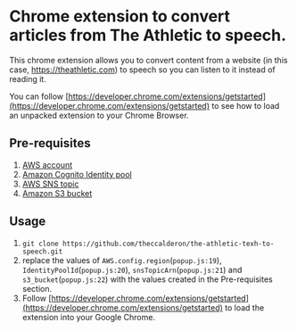 # Chrome extension to convert articles from The Athletic to speech.

This chrome extension allows you to convert content from a website (in this case, https://theathletic.com) to speech so you can listen to it instead of reading it.

You can follow [https://developer.chrome.com/extensions/getstarted](https://developer.chrome.com/extensions/getstarted) to see how to load an unpacked extension to your Chrome Browser.

## Pre-requisites
1. [AWS account](https://aws.amazon.com/free/)
2. [Amazon Cognito Identity pool](https://docs.aws.amazon.com/sdk-for-javascript/v2/developer-guide/getting-started-browser.html)
3. [AWS SNS topic](https://docs.aws.amazon.com/sns/latest/dg/sns-tutorial-create-topic.html)
4. [Amazon S3 bucket](https://docs.aws.amazon.com/quickstarts/latest/s3backup/step-1-create-bucket.html)

## Usage
1. `git clone https://github.com/theccalderon/the-athletic-texh-to-speech.git`
2. replace the values of `AWS.config.region`(`popup.js:19`), `IdentityPoolId`(`popup.js:20`), `snsTopicArn`(`popup.js:21`) and `s3_bucket`(`popup.js:22`) with the values created in the Pre-requisites section.
3. Follow [https://developer.chrome.com/extensions/getstarted](https://developer.chrome.com/extensions/getstarted) to load the extension into your Google Chrome.